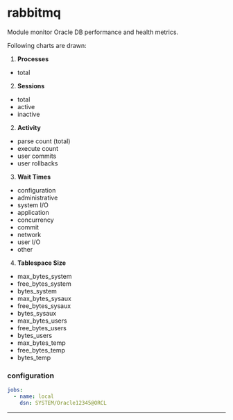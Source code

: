 # rabbitmq

Module monitor Oracle DB performance and health metrics.

Following charts are drawn:

1. **Processes**
  * total

2. **Sessions**
  * total
  * active
  * inactive

2. **Activity**
 * parse count (total)
 * execute count
 * user commits
 * user rollbacks

3. **Wait Times**
 * configuration
 * administrative
 * system I/O
 * application
 * concurrency
 * commit
 * network
 * user I/O
 * other

4. **Tablespace Size**
 * max_bytes_system
 * free_bytes_system
 * bytes_system
 * max_bytes_sysaux
 * free_bytes_sysaux
 * bytes_sysaux
 * max_bytes_users
 * free_bytes_users
 * bytes_users
 * max_bytes_temp
 * free_bytes_temp
 * bytes_temp

### configuration

```yaml
jobs:
  - name: local
    dsn: SYSTEM/Oracle12345@ORCL

```
---
